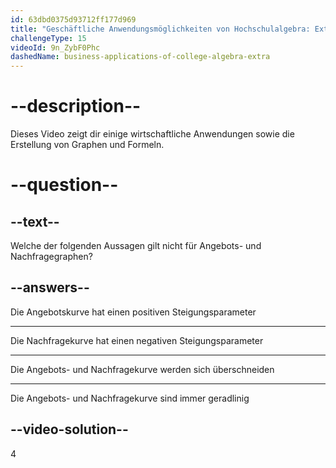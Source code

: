 ```yaml
---
id: 63dbd0375d93712ff177d969
title: "Geschäftliche Anwendungsmöglichkeiten von Hochschulalgebra: Extra"
challengeType: 15
videoId: 9n_ZybF0Phc
dashedName: business-applications-of-college-algebra-extra
---
```


# --description--

Dieses Video zeigt dir einige wirtschaftliche Anwendungen sowie die Erstellung von Graphen und Formeln.

# --question--

## --text--

Welche der folgenden Aussagen gilt nicht für Angebots- und Nachfragegraphen?

## --answers--

Die Angebotskurve hat einen positiven Steigungsparameter

---

Die Nachfragekurve hat einen negativen Steigungsparameter

---

Die Angebots- und Nachfragekurve werden sich überschneiden

---

Die Angebots- und Nachfragekurve sind immer geradlinig

## --video-solution--

4
